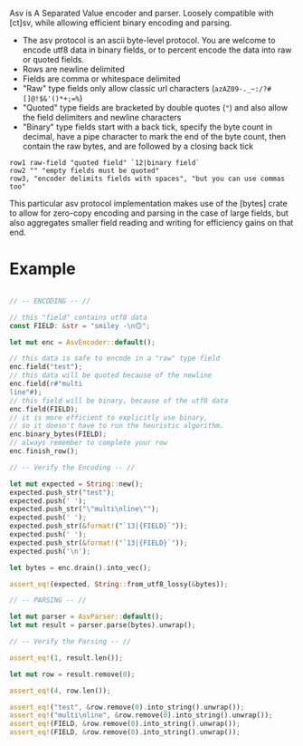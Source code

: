 <!-- cargo-rdme start -->

Asv is A Separated Value encoder and parser.
Loosely compatible with \[ct\]sv,
while allowing efficient binary encoding and parsing.

- The asv protocol is an ascii byte-level protocol. You are welcome to
  encode utf8 data in binary fields, or to percent encode the data into
  raw or quoted fields.
- Rows are newline delimited
- Fields are comma or whitespace delimited
- "Raw" type fields only allow classic url characters
  (`azAZ09-._~:/?#[]@!$&'()*+;=%`)
- "Quoted" type fields are bracketed by double quotes (`"`)
  and also allow the field delimiters and newline characters
- "Binary" type fields start with a back tick, specify the byte
  count in decimal, have a pipe character to mark the end of the
  byte count, then contain the raw bytes, and are followed by
  a closing back tick

```text
row1 raw-field "quoted field" `12|binary field`
row2 "" "empty fields must be quoted"
row3, "encoder delimits fields with spaces", "but you can use commas too"
```

This particular asv protocol implementation makes use of the [bytes] crate
to allow for zero-copy encoding and parsing in the case of large fields,
but also aggregates smaller field reading and writing for efficiency
gains on that end.

# Example

```rust

// -- ENCODING -- //

// this "field" contains utf8 data
const FIELD: &str = "smiley -\n🙃";

let mut enc = AsvEncoder::default();

// this data is safe to encode in a "raw" type field
enc.field("test");
// this data will be quoted because of the newline
enc.field(r#"multi
line"#);
// this field will be binary, because of the utf8 data
enc.field(FIELD);
// it is more efficient to explicitly use binary,
// so it doesn't have to run the heuristic algorithm.
enc.binary_bytes(FIELD);
// always remember to complete your row
enc.finish_row();

// -- Verify the Encoding -- //

let mut expected = String::new();
expected.push_str("test");
expected.push(' ');
expected.push_str("\"multi\nline\"");
expected.push(' ');
expected.push_str(&format!("`13|{FIELD}`"));
expected.push(' ');
expected.push_str(&format!("`13|{FIELD}`"));
expected.push('\n');

let bytes = enc.drain().into_vec();

assert_eq!(expected, String::from_utf8_lossy(&bytes));

// -- PARSING -- //

let mut parser = AsvParser::default();
let mut result = parser.parse(bytes).unwrap();

// -- Verify the Parsing -- //

assert_eq!(1, result.len());

let mut row = result.remove(0);

assert_eq!(4, row.len());

assert_eq!("test", &row.remove(0).into_string().unwrap());
assert_eq!("multi\nline", &row.remove(0).into_string().unwrap());
assert_eq!(FIELD, &row.remove(0).into_string().unwrap());
assert_eq!(FIELD, &row.remove(0).into_string().unwrap());
```

<!-- cargo-rdme end -->
